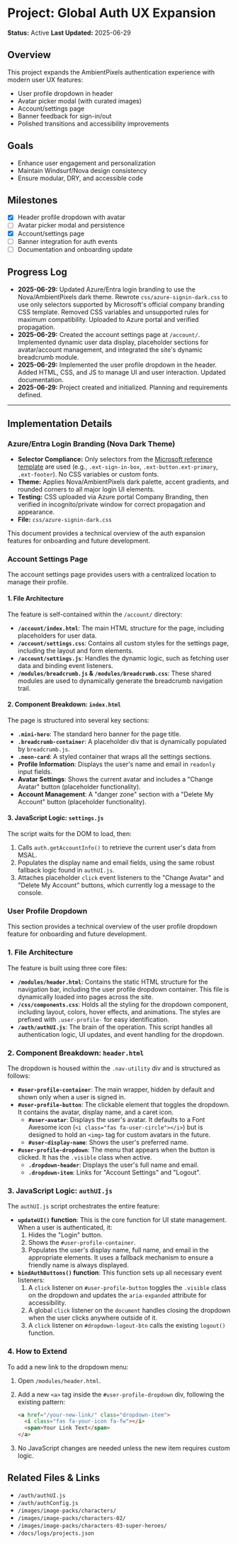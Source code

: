 # Project: Global Auth UX Expansion

**Status:** Active
**Last Updated:** 2025-06-29

## Overview
This project expands the AmbientPixels authentication experience with modern user UX features:
- User profile dropdown in header
- Avatar picker modal (with curated images)
- Account/settings page
- Banner feedback for sign-in/out
- Polished transitions and accessibility improvements

## Goals
- Enhance user engagement and personalization
- Maintain Windsurf/Nova design consistency
- Ensure modular, DRY, and accessible code

## Milestones
- [x] Header profile dropdown with avatar
- [ ] Avatar picker modal and persistence
- [x] Account/settings page
- [ ] Banner integration for auth events
- [ ] Documentation and onboarding update

## Progress Log
- **2025-06-29:** Updated Azure/Entra login branding to use the Nova/AmbientPixels dark theme. Rewrote `css/azure-signin-dark.css` to use only selectors supported by Microsoft's official company branding CSS template. Removed CSS variables and unsupported rules for maximum compatibility. Uploaded to Azure portal and verified propagation.
- **2025-06-29:** Created the account settings page at `/account/`. Implemented dynamic user data display, placeholder sections for avatar/account management, and integrated the site's dynamic breadcrumb module.
- **2025-06-29:** Implemented the user profile dropdown in the header. Added HTML, CSS, and JS to manage UI and user interaction. Updated documentation.
- **2025-06-29:** Project created and initialized. Planning and requirements defined.

---

## Implementation Details

### Azure/Entra Login Branding (Nova Dark Theme)

- **Selector Compliance:** Only selectors from the [Microsoft reference template](https://learn.microsoft.com/en-us/entra/fundamentals/reference-company-branding-css-template) are used (e.g., `.ext-sign-in-box`, `.ext-button.ext-primary`, `.ext-footer`). No CSS variables or custom fonts.
- **Theme:** Applies Nova/AmbientPixels dark palette, accent gradients, and rounded corners to all major login UI elements.
- **Testing:** CSS uploaded via Azure portal Company Branding, then verified in incognito/private window for correct propagation and appearance.
- **File:** `css/azure-signin-dark.css`

This document provides a technical overview of the auth expansion features for onboarding and future development.

### Account Settings Page

The account settings page provides users with a centralized location to manage their profile.

#### 1. File Architecture

The feature is self-contained within the `/account/` directory:

-   **`/account/index.html`**: The main HTML structure for the page, including placeholders for user data.
-   **`/account/settings.css`**: Contains all custom styles for the settings page, including the layout and form elements.
-   **`/account/settings.js`**: Handles the dynamic logic, such as fetching user data and binding event listeners.
-   **`/modules/breadcrumb.js` & `/modules/breadcrumb.css`**: These shared modules are used to dynamically generate the breadcrumb navigation trail.

#### 2. Component Breakdown: `index.html`

The page is structured into several key sections:

-   **`.mini-hero`**: The standard hero banner for the page title.
-   **`.breadcrumb-container`**: A placeholder div that is dynamically populated by `breadcrumb.js`.
-   **`.neon-card`**: A styled container that wraps all the settings sections.
-   **Profile Information**: Displays the user's name and email in `readonly` input fields.
-   **Avatar Settings**: Shows the current avatar and includes a "Change Avatar" button (placeholder functionality).
-   **Account Management**: A "danger zone" section with a "Delete My Account" button (placeholder functionality).

#### 3. JavaScript Logic: `settings.js`

The script waits for the DOM to load, then:

1.  Calls `auth.getAccountInfo()` to retrieve the current user's data from MSAL.
2.  Populates the display name and email fields, using the same robust fallback logic found in `authUI.js`.
3.  Attaches placeholder `click` event listeners to the "Change Avatar" and "Delete My Account" buttons, which currently log a message to the console.

### User Profile Dropdown

This section provides a technical overview of the user profile dropdown feature for onboarding and future development.

### 1. File Architecture

The feature is built using three core files:

-   **`/modules/header.html`**: Contains the static HTML structure for the navigation bar, including the user profile dropdown container. This file is dynamically loaded into pages across the site.
-   **`/css/components.css`**: Holds all the styling for the dropdown component, including layout, colors, hover effects, and animations. The styles are prefixed with `.user-profile-` for easy identification.
-   **`/auth/authUI.js`**: The brain of the operation. This script handles all authentication logic, UI updates, and event handling for the dropdown.

### 2. Component Breakdown: `header.html`

The dropdown is housed within the `.nav-utility` div and is structured as follows:

-   **`#user-profile-container`**: The main wrapper, hidden by default and shown only when a user is signed in.
-   **`#user-profile-button`**: The clickable element that toggles the dropdown. It contains the avatar, display name, and a caret icon.
    -   **`#user-avatar`**: Displays the user's avatar. It defaults to a Font Awesome icon (`<i class="fas fa-user-circle"></i>`) but is designed to hold an `<img>` tag for custom avatars in the future.
    -   **`#user-display-name`**: Shows the user's preferred name.
-   **`#user-profile-dropdown`**: The menu that appears when the button is clicked. It has the `.visible` class when active.
    -   **`.dropdown-header`**: Displays the user's full name and email.
    -   **`.dropdown-item`**: Links for "Account Settings" and "Logout".

### 3. JavaScript Logic: `authUI.js`

The `authUI.js` script orchestrates the entire feature:

-   **`updateUI()` function**: This is the core function for UI state management. When a user is authenticated, it:
    1.  Hides the "Login" button.
    2.  Shows the `#user-profile-container`.
    3.  Populates the user's display name, full name, and email in the appropriate elements. It uses a fallback mechanism to ensure a friendly name is always displayed.
-   **`bindAuthButtons()` function**: This function sets up all necessary event listeners:
    1.  A `click` listener on `#user-profile-button` toggles the `.visible` class on the dropdown and updates the `aria-expanded` attribute for accessibility.
    2.  A global `click` listener on the `document` handles closing the dropdown when the user clicks anywhere outside of it.
    3.  A `click` listener on `#dropdown-logout-btn` calls the existing `logout()` function.

### 4. How to Extend

To add a new link to the dropdown menu:

1.  Open `/modules/header.html`.
2.  Add a new `<a>` tag inside the `#user-profile-dropdown` div, following the existing pattern:

    ```html
    <a href="/your-new-link/" class="dropdown-item">
      <i class="fas fa-your-icon fa-fw"></i>
      <span>Your Link Text</span>
    </a>
    ```

3.  No JavaScript changes are needed unless the new item requires custom logic.

## Related Files & Links
- `/auth/authUI.js`
- `/auth/authConfig.js`
- `/images/image-packs/characters/`
- `/images/image-packs/characters-02/`
- `/images/image-packs/characters-03-super-heroes/`
- `/docs/logs/projects.json`
